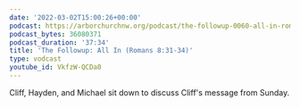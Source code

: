 ```yaml
---
date: '2022-03-02T15:00:26+00:00'
podcast: https://arborchurchnw.org/podcast/the-followup-0060-all-in-romans-8-31-34-.mp3
podcast_bytes: 36080371
podcast_duration: '37:34'
title: 'The Followup: All In (Romans 8:31-34)'
type: vodcast
youtube_id: VkfzW-QCDa0
---
```


Cliff, Hayden, and Michael sit down to discuss Cliff's message from Sunday.